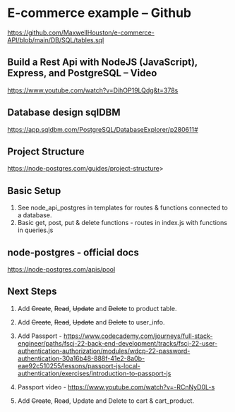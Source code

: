 # E-commerce example – Github

<https://github.com/MaxwellHouston/e-commerce-API/blob/main/DB/SQL/tables.sql>

## Build a Rest Api with NodeJS (JavaScript), Express, and PostgreSQL – Video

<https://www.youtube.com/watch?v=DihOP19LQdg&t=378s>

## Database design sqlDBM

<https://app.sqldbm.com/PostgreSQL/DatabaseExplorer/p280611#>

## Project Structure

<https://node-postgres.com/guides/project-structure>>

## Basic Setup

1. See node_api_postgres in templates for routes & functions connected to a database.
2. Basic get, post, put & delete functions - routes in index.js with functions in queries.js

## node-postgres - official docs

<https://node-postgres.com/apis/pool>

## Next Steps

1. Add ~~Create~~, ~~Read~~, ~~Update~~ and ~~Delete~~ to product table.

2. Add ~~Create~~, ~~Read~~, ~~Update~~ and ~~Delete~~ to user_info.

3. Add Passport - <https://www.codecademy.com/journeys/full-stack-engineer/paths/fscj-22-back-end-development/tracks/fscj-22-user-authentication-authorization/modules/wdcp-22-password-authentication-30a16b48-888f-41e2-8a0b-eae92c510255/lessons/passport-js-local-authentication/exercises/introduction-to-passport-js>

4. Passport video - <https://www.youtube.com/watch?v=-RCnNyD0L-s>

4. Add ~~Create~~, ~~Read~~, Update and Delete to cart & cart_product.

